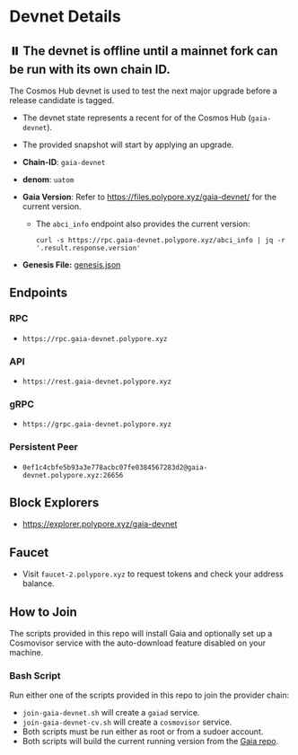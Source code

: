 
# Devnet Details

## ⏸️ The devnet is offline until a mainnet fork can be run with its own chain ID.

The Cosmos Hub devnet is used to test the next major upgrade before a release candidate is tagged.
* The devnet state represents a recent for of the Cosmos Hub (`gaia-devnet`).
* The provided snapshot will start by applying an upgrade.

* **Chain-ID**: `gaia-devnet`
* **denom**: `uatom`
* **Gaia Version**: Refer to https://files.polypore.xyz/gaia-devnet/ for the current version.
  * The `abci_info` endpoint also provides the current version:
    ```
    curl -s https://rpc.gaia-devnet.polypore.xyz/abci_info | jq -r '.result.response.version'
    ```
* **Genesis File:**  [genesis.json](https://files.polypore.xyz/gaia-devnet/genesis.json)

## Endpoints

### RPC

* `https://rpc.gaia-devnet.polypore.xyz`

### API

* `https://rest.gaia-devnet.polypore.xyz`

### gRPC

* `https://grpc.gaia-devnet.polypore.xyz`

### Persistent Peer

* `0ef1c4cbfe5b93a3e778acbc07fe0384567283d2@gaia-devnet.polypore.xyz:26656`

## Block Explorers

* https://explorer.polypore.xyz/gaia-devnet

## Faucet

* Visit `faucet-2.polypore.xyz` to request tokens and check your address balance.

## How to Join

The scripts provided in this repo will install Gaia and optionally set up a Cosmovisor service with the auto-download feature disabled on your machine.

### Bash Script

Run either one of the scripts provided in this repo to join the provider chain:
* `join-gaia-devnet.sh` will create a `gaiad` service.
* `join-gaia-devnet-cv.sh` will create a `cosmovisor` service.
* Both scripts must be run either as root or from a sudoer account.
* Both scripts will build the current running version from the [Gaia repo](https://github.com/cosmos/gaia/).
